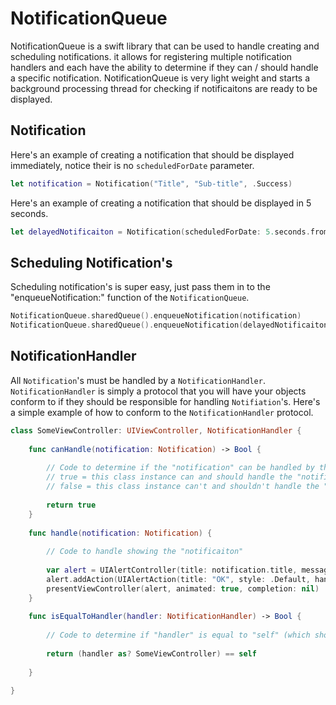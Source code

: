 # NotificationQueue

NotificationQueue is a swift library that can be used to handle creating and scheduling notifications. it allows for registering multiple notification handlers and each have the ability to determine if they can / should handle a specific notification. NotificationQueue is very light weight and starts a background processing thread for checking if notificaitons are ready to be displayed. 

Notification
------------

Here's an example of creating a notification that should be displayed immediately, notice their is no `scheduledForDate` parameter.
```swift
let notification = Notification("Title", "Sub-title", .Success)
```

Here's an example of creating a notification that should be displayed in 5 seconds.
```swift
let delayedNotificaiton = Notification(scheduledForDate: 5.seconds.fromNow, "Title", "Sub-title", .Success)
```

Scheduling Notification's
-------------------------

Scheduling notification's is super easy, just pass them in to the "enqueueNotification:" function of the `NotificationQueue`.
```swift
NotificationQueue.sharedQueue().enqueueNotification(notification)
NotificationQueue.sharedQueue().enqueueNotification(delayedNotificaiton)
```

NotificationHandler
-------------------

All `Notification`'s must be handled by a `NotificationHandler`. `NotificationHandler` is simply a protocol that you will have your objects conform to if they should be responsible for handling `Notifiation`'s. Here's a simple example of how to conform to the `NotificationHandler` protocol.
```swift
class SomeViewController: UIViewController, NotificationHandler {
    
    func canHandle(notification: Notification) -> Bool {
        
        // Code to determine if the "notification" can be handled by this class instance
        // true = this class instance can and should handle the "notification"
        // false = this class instance can't and shouldn't handle the "notification"
        
        return true
    }
    
    func handle(notification: Notification) {
        
        // Code to handle showing the "notificaiton"
        
        var alert = UIAlertController(title: notification.title, message: notification.message, preferredStyle: .Alert)
        alert.addAction(UIAlertAction(title: "OK", style: .Default, handler: nil))
        presentViewController(alert, animated: true, completion: nil)
    }
    
    func isEqualToHandler(handler: NotificationHandler) -> Bool {
        
        // Code to determine if "handler" is equal to "self" (which should be a class instace which conforms to NotificationHandler)
        
        return (handler as? SomeViewController) == self
        
    }

}
```
